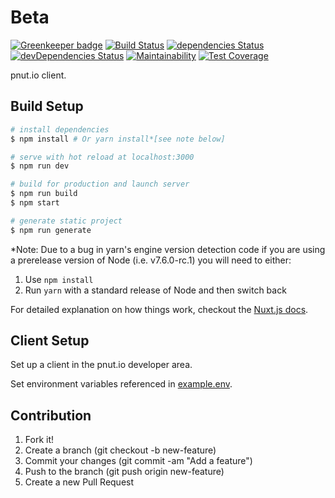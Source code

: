 # Beta

[![Greenkeeper badge](https://badges.greenkeeper.io/sunya9/beta.svg)](https://greenkeeper.io/)
[![Build Status](https://travis-ci.org/sunya9/beta.svg?branch=master)](https://travis-ci.org/sunya9/beta)
[![dependencies Status](https://david-dm.org/sunya9/beta/status.svg)](https://david-dm.org/sunya9/beta)
[![devDependencies Status](https://david-dm.org/sunya9/beta/dev-status.svg)](https://david-dm.org/sunya9/beta?type=dev)
[![Maintainability](https://api.codeclimate.com/v1/badges/fdb75749d11567b69c97/maintainability)](https://codeclimate.com/github/sunya9/beta/maintainability)
[![Test Coverage](https://api.codeclimate.com/v1/badges/fdb75749d11567b69c97/test_coverage)](https://codeclimate.com/github/sunya9/beta/test_coverage)

pnut.io client.

## Build Setup

``` bash
# install dependencies
$ npm install # Or yarn install*[see note below]

# serve with hot reload at localhost:3000
$ npm run dev

# build for production and launch server
$ npm run build
$ npm start

# generate static project
$ npm run generate
```

*Note: Due to a bug in yarn's engine version detection code if you are
using a prerelease version of Node (i.e. v7.6.0-rc.1) you will need to either:
  1. Use `npm install`
  2. Run `yarn` with a standard release of Node and then switch back

For detailed explanation on how things work, checkout the [Nuxt.js docs](https://github.com/nuxt/nuxt.js).


## Client Setup

Set up a client in the pnut.io developer area.

Set environment variables referenced in [example.env](example.env).

## Contribution
1. Fork it!
2. Create a branch (git checkout -b new-feature)
3. Commit your changes (git commit -am "Add a feature")
4. Push to the branch (git push origin new-feature)
5. Create a new Pull Request
